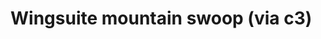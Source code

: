 <!--
id: 18914156
link: http://tumblr.atmos.org/post/18914156/wingsuite-mountain-swoop-via-c3
slug: wingsuite-mountain-swoop-via-c3
date: Fri Nov 09 2007 08:43:34 GMT-0800 (PST)
publish: 2007-11-09
tags: 
title: Wingsuite mountain swoop (via c3)
-->


Wingsuite mountain swoop (via c3)
=================================



